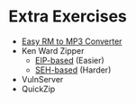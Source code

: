 # Extra Exercises

 * [Easy RM to MP3 Converter](https://www.exploit-db.com/exploits/10374)
 * Ken Ward Zipper
    * [EIP-based](https://www.corelan.be/index.php/2010/03/27/exploiting-ken-ward-zipper-taking-advantage-of-payload-conversion/) (Easier)
    * [SEH-based](http://abyssec.com/blog/2010/03/ken-ward-zipper-stack-bof-0day-a-not-so-typical-seh-exploit/) (Harder)
 * VulnServer
 * QuickZip
